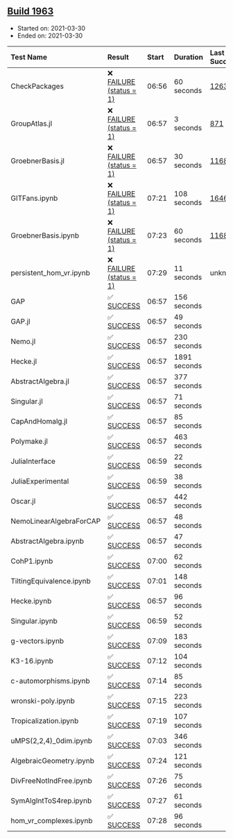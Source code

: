## [Build 1963](https://oscarci.mathematik.uni-kl.de/job/oscar-stable/1963/)

* Started on: 2021-03-30
* Ended on: 2021-03-30

| Test Name    | Result | Start | Duration | Last Success | First Failure |
|:-------------|:-------|:------|:---------|:-------------|:--------------|
| CheckPackages | ❌ [FAILURE (status = 1)](https://oscarci.mathematik.uni-kl.de/job/oscar-stable/1963/artifact/logs/build-1963/CheckPackages.log) | 06:56 | 60 seconds | [1263](https://oscarci.mathematik.uni-kl.de/job/oscar-stable/1263/) | [1264](https://oscarci.mathematik.uni-kl.de/job/oscar-stable/1264/) |
| GroupAtlas.jl | ❌ [FAILURE (status = 1)](https://oscarci.mathematik.uni-kl.de/job/oscar-stable/1963/artifact/logs/build-1963/GroupAtlas.jl.log) | 06:57 | 3 seconds | [871](https://oscarci.mathematik.uni-kl.de/job/oscar-stable/871/) | [872](https://oscarci.mathematik.uni-kl.de/job/oscar-stable/872/) |
| GroebnerBasis.jl | ❌ [FAILURE (status = 1)](https://oscarci.mathematik.uni-kl.de/job/oscar-stable/1963/artifact/logs/build-1963/GroebnerBasis.jl.log) | 06:57 | 30 seconds | [1168](https://oscarci.mathematik.uni-kl.de/job/oscar-stable/1168/) | [1169](https://oscarci.mathematik.uni-kl.de/job/oscar-stable/1169/) |
| GITFans.ipynb | ❌ [FAILURE (status = 1)](https://oscarci.mathematik.uni-kl.de/job/oscar-stable/1963/artifact/logs/build-1963/GITFans.ipynb.log) | 07:21 | 108 seconds | [1646](https://oscarci.mathematik.uni-kl.de/job/oscar-stable/1646/) | [1647](https://oscarci.mathematik.uni-kl.de/job/oscar-stable/1647/) |
| GroebnerBasis.ipynb | ❌ [FAILURE (status = 1)](https://oscarci.mathematik.uni-kl.de/job/oscar-stable/1963/artifact/logs/build-1963/GroebnerBasis.ipynb.log) | 07:23 | 60 seconds | [1168](https://oscarci.mathematik.uni-kl.de/job/oscar-stable/1168/) | [1169](https://oscarci.mathematik.uni-kl.de/job/oscar-stable/1169/) |
| persistent_hom_vr.ipynb | ❌ [FAILURE (status = 1)](https://oscarci.mathematik.uni-kl.de/job/oscar-stable/1963/artifact/logs/build-1963/persistent_hom_vr.ipynb.log) | 07:29 | 11 seconds | unknown | unknown |
| GAP | ✅ [SUCCESS](https://oscarci.mathematik.uni-kl.de/job/oscar-stable/1963/artifact/logs/build-1963/GAP.log) | 06:57 | 156 seconds |  |  |
| GAP.jl | ✅ [SUCCESS](https://oscarci.mathematik.uni-kl.de/job/oscar-stable/1963/artifact/logs/build-1963/GAP.jl.log) | 06:57 | 49 seconds |  |  |
| Nemo.jl | ✅ [SUCCESS](https://oscarci.mathematik.uni-kl.de/job/oscar-stable/1963/artifact/logs/build-1963/Nemo.jl.log) | 06:57 | 230 seconds |  |  |
| Hecke.jl | ✅ [SUCCESS](https://oscarci.mathematik.uni-kl.de/job/oscar-stable/1963/artifact/logs/build-1963/Hecke.jl.log) | 06:57 | 1891 seconds |  |  |
| AbstractAlgebra.jl | ✅ [SUCCESS](https://oscarci.mathematik.uni-kl.de/job/oscar-stable/1963/artifact/logs/build-1963/AbstractAlgebra.jl.log) | 06:57 | 377 seconds |  |  |
| Singular.jl | ✅ [SUCCESS](https://oscarci.mathematik.uni-kl.de/job/oscar-stable/1963/artifact/logs/build-1963/Singular.jl.log) | 06:57 | 71 seconds |  |  |
| CapAndHomalg.jl | ✅ [SUCCESS](https://oscarci.mathematik.uni-kl.de/job/oscar-stable/1963/artifact/logs/build-1963/CapAndHomalg.jl.log) | 06:57 | 85 seconds |  |  |
| Polymake.jl | ✅ [SUCCESS](https://oscarci.mathematik.uni-kl.de/job/oscar-stable/1963/artifact/logs/build-1963/Polymake.jl.log) | 06:57 | 463 seconds |  |  |
| JuliaInterface | ✅ [SUCCESS](https://oscarci.mathematik.uni-kl.de/job/oscar-stable/1963/artifact/logs/build-1963/JuliaInterface.log) | 06:59 | 22 seconds |  |  |
| JuliaExperimental | ✅ [SUCCESS](https://oscarci.mathematik.uni-kl.de/job/oscar-stable/1963/artifact/logs/build-1963/JuliaExperimental.log) | 06:59 | 38 seconds |  |  |
| Oscar.jl | ✅ [SUCCESS](https://oscarci.mathematik.uni-kl.de/job/oscar-stable/1963/artifact/logs/build-1963/Oscar.jl.log) | 06:57 | 442 seconds |  |  |
| NemoLinearAlgebraForCAP | ✅ [SUCCESS](https://oscarci.mathematik.uni-kl.de/job/oscar-stable/1963/artifact/logs/build-1963/NemoLinearAlgebraForCAP.log) | 06:57 | 48 seconds |  |  |
| AbstractAlgebra.ipynb | ✅ [SUCCESS](https://oscarci.mathematik.uni-kl.de/job/oscar-stable/1963/artifact/logs/build-1963/AbstractAlgebra.ipynb.log) | 06:57 | 47 seconds |  |  |
| CohP1.ipynb | ✅ [SUCCESS](https://oscarci.mathematik.uni-kl.de/job/oscar-stable/1963/artifact/logs/build-1963/CohP1.ipynb.log) | 07:00 | 62 seconds |  |  |
| TiltingEquivalence.ipynb | ✅ [SUCCESS](https://oscarci.mathematik.uni-kl.de/job/oscar-stable/1963/artifact/logs/build-1963/TiltingEquivalence.ipynb.log) | 07:01 | 148 seconds |  |  |
| Hecke.ipynb | ✅ [SUCCESS](https://oscarci.mathematik.uni-kl.de/job/oscar-stable/1963/artifact/logs/build-1963/Hecke.ipynb.log) | 06:57 | 96 seconds |  |  |
| Singular.ipynb | ✅ [SUCCESS](https://oscarci.mathematik.uni-kl.de/job/oscar-stable/1963/artifact/logs/build-1963/Singular.ipynb.log) | 06:59 | 52 seconds |  |  |
| g-vectors.ipynb | ✅ [SUCCESS](https://oscarci.mathematik.uni-kl.de/job/oscar-stable/1963/artifact/logs/build-1963/g-vectors.ipynb.log) | 07:09 | 183 seconds |  |  |
| K3-16.ipynb | ✅ [SUCCESS](https://oscarci.mathematik.uni-kl.de/job/oscar-stable/1963/artifact/logs/build-1963/K3-16.ipynb.log) | 07:12 | 104 seconds |  |  |
| c-automorphisms.ipynb | ✅ [SUCCESS](https://oscarci.mathematik.uni-kl.de/job/oscar-stable/1963/artifact/logs/build-1963/c-automorphisms.ipynb.log) | 07:14 | 85 seconds |  |  |
| wronski-poly.ipynb | ✅ [SUCCESS](https://oscarci.mathematik.uni-kl.de/job/oscar-stable/1963/artifact/logs/build-1963/wronski-poly.ipynb.log) | 07:15 | 223 seconds |  |  |
| Tropicalization.ipynb | ✅ [SUCCESS](https://oscarci.mathematik.uni-kl.de/job/oscar-stable/1963/artifact/logs/build-1963/Tropicalization.ipynb.log) | 07:19 | 107 seconds |  |  |
| uMPS(2,2,4)_0dim.ipynb | ✅ [SUCCESS](https://oscarci.mathematik.uni-kl.de/job/oscar-stable/1963/artifact/logs/build-1963/uMPS-2-2-4-_0dim.ipynb.log) | 07:03 | 346 seconds |  |  |
| AlgebraicGeometry.ipynb | ✅ [SUCCESS](https://oscarci.mathematik.uni-kl.de/job/oscar-stable/1963/artifact/logs/build-1963/AlgebraicGeometry.ipynb.log) | 07:24 | 121 seconds |  |  |
| DivFreeNotIndFree.ipynb | ✅ [SUCCESS](https://oscarci.mathematik.uni-kl.de/job/oscar-stable/1963/artifact/logs/build-1963/DivFreeNotIndFree.ipynb.log) | 07:26 | 75 seconds |  |  |
| SymAlgIntToS4rep.ipynb | ✅ [SUCCESS](https://oscarci.mathematik.uni-kl.de/job/oscar-stable/1963/artifact/logs/build-1963/SymAlgIntToS4rep.ipynb.log) | 07:27 | 61 seconds |  |  |
| hom_vr_complexes.ipynb | ✅ [SUCCESS](https://oscarci.mathematik.uni-kl.de/job/oscar-stable/1963/artifact/logs/build-1963/hom_vr_complexes.ipynb.log) | 07:28 | 96 seconds |  |  |
